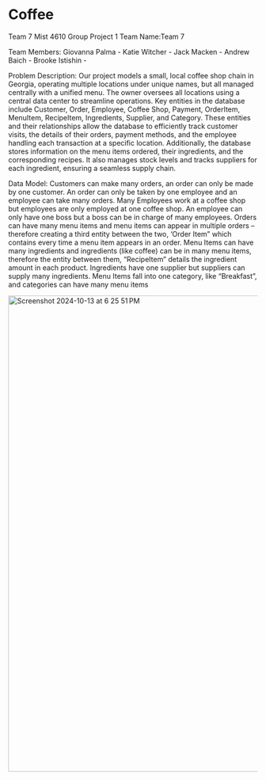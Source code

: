 # Coffee
Team 7 Mist 4610 Group Project 1
Team Name:Team 7

Team Members:
Giovanna Palma - 
Katie Witcher -
Jack Macken - 
Andrew Baich -
Brooke Istishin -

Problem Description:
Our project models a small, local coffee shop chain in Georgia, operating multiple locations under unique names, but all managed centrally with a unified menu. The owner oversees all locations using a central data center to streamline operations.
Key entities in the database include Customer, Order, Employee, Coffee Shop, Payment, OrderItem, MenuItem, RecipeItem, Ingredients, Supplier, and Category. These entities and their relationships allow the database to efficiently track customer visits, the details of their orders, payment methods, and the employee handling each transaction at a specific location. Additionally, the database stores information on the menu items ordered, their ingredients, and the corresponding recipes. It also manages stock levels and tracks suppliers for each ingredient, ensuring a seamless supply chain.

Data Model:
Customers can make many orders, an order can only be made by one customer.
An order can only be taken by one employee and an employee can take many orders.
Many Employees work at a coffee shop but employees are only employed at one coffee shop.
An employee can only have one boss but a boss can be in charge of many employees.
Orders can have many menu items and menu items can appear in multiple orders – therefore creating a third entity between the two, ‘Order Item” which contains every time a menu item appears in an order.
Menu Items can have many ingredients and ingredients (like coffee) can be in many menu items, therefore the entity between them, “RecipeItem” details the ingredient amount in each product.
Ingredients have one supplier but suppliers can supply many ingredients.
Menu Items fall into one category, like “Breakfast”, and categories can have many menu items

<img width="962" alt="Screenshot 2024-10-13 at 6 25 51 PM" src="https://github.com/user-attachments/assets/7458f408-a2b0-44cb-bd5d-e0f50b30d22c">



